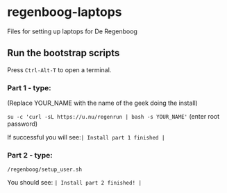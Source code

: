 # regenboog-laptops
Files for setting up laptops for De Regenboog

## Run the bootstrap scripts

Press `Ctrl-Alt-T` to open a terminal.

### Part 1 - type:
(Replace YOUR_NAME with the name of the geek doing the install)

`su -c 'curl -sL https://u.nu/regenrun | bash -s YOUR_NAME'`
(enter root password)

If successful you will see:`| Install part 1 finished |`

### Part 2 - type:

`/regenboog/setup_user.sh`

You should see: `| Install part 2 finished! |`
